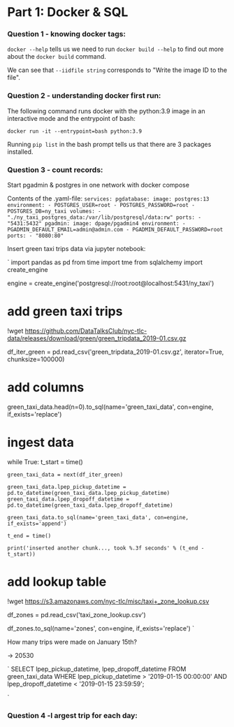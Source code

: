 # Part 1: Docker & SQL

### Question 1 - knowing docker tags:

`docker --help` tells us we need to run `docker build --help` to find out more about the `docker build` command.

We can see that  `--iidfile string` corresponds to "Write the image ID to the file".


### Question 2 - understanding docker first run:

The following command runs docker with the python:3.9 image in an interactive mode and the entrypoint of bash:

`docker run -it --entrypoint=bash python:3.9`

Running `pip list` in the bash prompt tells us that there are 3 packages installed.


### Question 3 - count records:

Start pgadmin & postgres in one network with docker compose

Contents of the .yaml-file:
`
services:
  pgdatabase:
    image: postgres:13
    environment:
      - POSTGRES_USER=root
      - POSTGRES_PASSWORD=root
      - POSTGRES_DB=ny_taxi
    volumes:
      - "./ny_taxi_postgres_data:/var/lib/postgresql/data:rw"
    ports:
      - "5431:5432"
  pgadmin:
    image: dpage/pgadmin4
    environment:
      - PGADMIN_DEFAULT_EMAIL=admin@admin.com
      - PGADMIN_DEFAULT_PASSWORD=root
    ports:
      - "8080:80"
`

Insert green taxi trips data via jupyter notebook:

`
import pandas as pd
from time import tme
from sqlalchemy import create_engine

engine = create_engine('postgresql://root:root@localhost:5431/ny_taxi')

# add green taxi trips
!wget https://github.com/DataTalksClub/nyc-tlc-data/releases/download/green/green_tripdata_2019-01.csv.gz

df_iter_green = pd.read_csv('green_tripdata_2019-01.csv.gz', iterator=True, chunksize=100000)

# add columns
green_taxi_data.head(n=0).to_sql(name='green_taxi_data', con=engine, if_exists='replace')

# ingest data
while True:
    t_start = time()

    green_taxi_data = next(df_iter_green)
    
    green_taxi_data.lpep_pickup_datetime = pd.to_datetime(green_taxi_data.lpep_pickup_datetime)
    green_taxi_data.lpep_dropoff_datetime = pd.to_datetime(green_taxi_data.lpep_dropoff_datetime)
    
    green_taxi_data.to_sql(name='green_taxi_data', con=engine, if_exists='append')
    
    t_end = time()
    
    print('inserted another chunk..., took %.3f seconds' % (t_end - t_start))
 
 # add lookup table
 !wget https://s3.amazonaws.com/nyc-tlc/misc/taxi+_zone_lookup.csv
 
 df_zones = pd.read_csv('taxi_zone_lookup.csv')
 
 df_zones.to_sql(name='zones', con=engine, if_exists='replace')
`

How many trips were made on January 15th?

&rarr; 20530

`
SELECT
	lpep_pickup_datetime,
	lpep_dropoff_datetime
FROM green_taxi_data 
WHERE 
	lpep_pickup_datetime > '2019-01-15 00:00:00' AND lpep_dropoff_datetime < '2019-01-15 23:59:59';

`

### Question 4 -l argest trip for each day:


